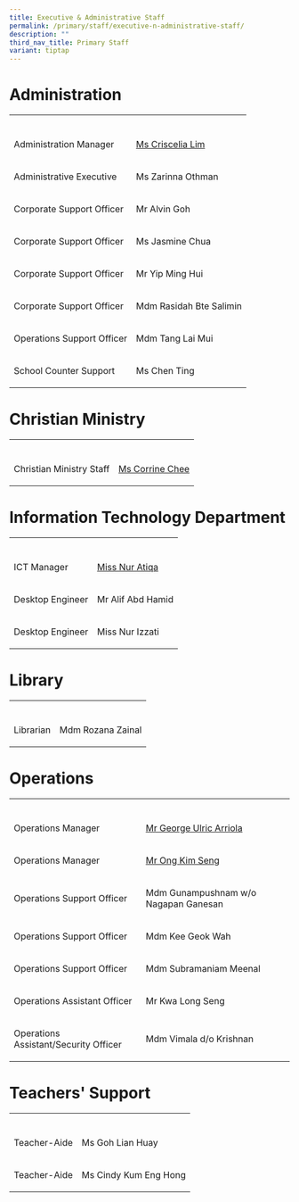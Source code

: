 ```yaml
---
title: Executive & Administrative Staff
permalink: /primary/staff/executive-n-administrative-staff/
description: ""
third_nav_title: Primary Staff
variant: tiptap
---
```

<h1>Administration</h1>
<table style="minWidth: 50px">
<colgroup>
<col>
<col>
</colgroup>
<tbody>
<tr>
<th rowspan="1" colspan="1">
<p></p>
</th>
<th rowspan="1" colspan="1">
<p></p>
</th>
</tr>
<tr>
<td rowspan="1" colspan="1">
<p>Administration Manager</p>
</td>
<td rowspan="1" colspan="1">
<p><a href="mailto:criscelia_lim@schools.gov.sg" rel="noopener noreferrer nofollow" target="_blank">Ms Criscelia Lim</a>
</p>
</td>
</tr>
<tr>
<td rowspan="1" colspan="1">
<p>Administrative Executive</p>
</td>
<td rowspan="1" colspan="1">
<p>Ms Zarinna Othman</p>
</td>
</tr>
<tr>
<td rowspan="1" colspan="1">
<p>Corporate Support Officer</p>
</td>
<td rowspan="1" colspan="1">
<p>Mr Alvin Goh</p>
</td>
</tr>
<tr>
<td rowspan="1" colspan="1">
<p>Corporate Support Officer</p>
</td>
<td rowspan="1" colspan="1">
<p>Ms Jasmine Chua</p>
</td>
</tr>
<tr>
<td rowspan="1" colspan="1">
<p>Corporate Support Officer</p>
</td>
<td rowspan="1" colspan="1">
<p>Mr Yip Ming Hui</p>
</td>
</tr>
<tr>
<td rowspan="1" colspan="1">
<p>Corporate Support Officer</p>
</td>
<td rowspan="1" colspan="1">
<p>Mdm Rasidah Bte Salimin</p>
</td>
</tr>
<tr>
<td rowspan="1" colspan="1">
<p>Operations Support Officer</p>
</td>
<td rowspan="1" colspan="1">
<p>Mdm Tang Lai Mui</p>
</td>
</tr>
<tr>
<td rowspan="1" colspan="1">
<p>School Counter Support</p>
</td>
<td rowspan="1" colspan="1">
<p>Ms Chen Ting</p>
</td>
</tr>
</tbody>
</table>
<h1>Christian Ministry</h1>
<table style="minWidth: 50px">
<colgroup>
<col>
<col>
</colgroup>
<tbody>
<tr>
<th rowspan="1" colspan="1">
<p></p>
</th>
<th rowspan="1" colspan="1">
<p></p>
</th>
</tr>
<tr>
<td rowspan="1" colspan="1">
<p>Christian Ministry Staff</p>
</td>
<td rowspan="1" colspan="1">
<p><a href="mailto:corrine_chee@mgs.sch.edu.sg" rel="noopener noreferrer nofollow" target="_blank">Ms Corrine Chee</a>
</p>
</td>
</tr>
</tbody>
</table>
<h1>Information Technology Department</h1>
<table style="minWidth: 50px">
<colgroup>
<col>
<col>
</colgroup>
<tbody>
<tr>
<th rowspan="1" colspan="1">
<p></p>
</th>
<th rowspan="1" colspan="1">
<p></p>
</th>
</tr>
<tr>
<td rowspan="1" colspan="1">
<p>ICT Manager</p>
</td>
<td rowspan="1" colspan="1">
<p><a href="mailto:nur_atiqa_harun@schools.gov.sg" rel="noopener noreferrer nofollow" target="_blank">Miss Nur Atiqa</a>
</p>
</td>
</tr>
<tr>
<td rowspan="1" colspan="1">
<p>Desktop Engineer</p>
</td>
<td rowspan="1" colspan="1">
<p>Mr Alif Abd Hamid</p>
</td>
</tr>
<tr>
<td rowspan="1" colspan="1">
<p>Desktop Engineer</p>
</td>
<td rowspan="1" colspan="1">
<p>Miss Nur Izzati</p>
</td>
</tr>
</tbody>
</table>
<h1>Library</h1>
<table style="minWidth: 50px">
<colgroup>
<col>
<col>
</colgroup>
<tbody>
<tr>
<th rowspan="1" colspan="1">
<p></p>
</th>
<th rowspan="1" colspan="1">
<p></p>
</th>
</tr>
<tr>
<td rowspan="1" colspan="1">
<p>Librarian</p>
</td>
<td rowspan="1" colspan="1">
<p>Mdm Rozana Zainal</p>
</td>
</tr>
</tbody>
</table>
<h1>Operations</h1>
<table style="minWidth: 50px">
<colgroup>
<col>
<col>
</colgroup>
<tbody>
<tr>
<th rowspan="1" colspan="1">
<p></p>
</th>
<th rowspan="1" colspan="1">
<p></p>
</th>
</tr>
<tr>
<td rowspan="1" colspan="1">
<p>Operations Manager</p>
</td>
<td rowspan="1" colspan="1">
<p><a href="mailto:George_Ulric_Arriola@schools.gov.sg" rel="noopener noreferrer nofollow" target="_blank">Mr George Ulric Arriola</a>
</p>
</td>
</tr>
<tr>
<td rowspan="1" colspan="1">
<p>Operations Manager</p>
</td>
<td rowspan="1" colspan="1">
<p><a href="mailto:Ong_Kim_Seng@schools.gov.sg" rel="noopener noreferrer nofollow" target="_blank">Mr Ong Kim Seng</a>
</p>
</td>
</tr>
<tr>
<td rowspan="1" colspan="1">
<p>Operations Support Officer</p>
</td>
<td rowspan="1" colspan="1">
<p>Mdm Gunampushnam w/o Nagapan Ganesan</p>
</td>
</tr>
<tr>
<td rowspan="1" colspan="1">
<p>Operations Support Officer</p>
</td>
<td rowspan="1" colspan="1">
<p>Mdm Kee Geok Wah</p>
</td>
</tr>
<tr>
<td rowspan="1" colspan="1">
<p>Operations Support Officer</p>
</td>
<td rowspan="1" colspan="1">
<p>Mdm Subramaniam Meenal</p>
</td>
</tr>
<tr>
<td rowspan="1" colspan="1">
<p>Operations Assistant Officer</p>
</td>
<td rowspan="1" colspan="1">
<p>Mr Kwa Long Seng</p>
</td>
</tr>
<tr>
<td rowspan="1" colspan="1">
<p>Operations Assistant/Security Officer</p>
</td>
<td rowspan="1" colspan="1">
<p>Mdm Vimala d/o Krishnan</p>
</td>
</tr>
</tbody>
</table>
<h1>Teachers' Support</h1>
<table style="minWidth: 50px">
<colgroup>
<col>
<col>
</colgroup>
<tbody>
<tr>
<th rowspan="1" colspan="1">
<p></p>
</th>
<th rowspan="1" colspan="1">
<p></p>
</th>
</tr>
<tr>
<td rowspan="1" colspan="1">
<p>Teacher-Aide</p>
</td>
<td rowspan="1" colspan="1">
<p>Ms Goh Lian Huay</p>
</td>
</tr>
<tr>
<td rowspan="1" colspan="1">
<p>Teacher-Aide</p>
</td>
<td rowspan="1" colspan="1">
<p>Ms Cindy Kum Eng Hong</p>
</td>
</tr>
</tbody>
</table>
<p></p>